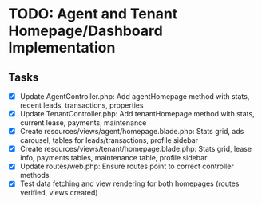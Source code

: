 # TODO: Agent and Tenant Homepage/Dashboard Implementation

## Tasks
- [x] Update AgentController.php: Add agentHomepage method with stats, recent leads, transactions, properties
- [x] Update TenantController.php: Add tenantHomepage method with stats, current lease, payments, maintenance
- [x] Create resources/views/agent/homepage.blade.php: Stats grid, ads carousel, tables for leads/transactions, profile sidebar
- [x] Create resources/views/tenant/homepage.blade.php: Stats grid, lease info, payments tables, maintenance table, profile sidebar
- [x] Update routes/web.php: Ensure routes point to correct controller methods
- [x] Test data fetching and view rendering for both homepages (routes verified, views created)
